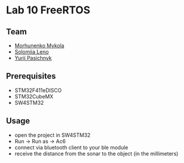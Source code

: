 # Lab 10 FreeRTOS

## Team

 - [Morhunenko Mykola](https://github.com/Myralllka)
 - [Solomiia Leno](https://github.com/sol4ik)
 - [Yurii Pasichnyk](https://github.com/Fenix-125)

## Prerequisites
- STM32F411eDISCO
- STM32CubeMX
- SW4STM32

## Usage
- open the project in SW4STM32
- Run -> Run as -> Ac6
- connect via bluetooth client to your ble module
- receive the distance from the sonar to the object (in the millimeters)

